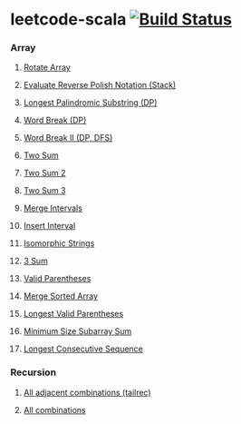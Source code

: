leetcode-scala [![Build Status](https://semaphoreci.com/api/v1/wu/leetcode-scala/branches/master/badge.svg)](https://semaphoreci.com/wu/leetcode-scala)
==============

### Array

1) [Rotate Array](https://github.com/maowug/leetcode-scala/blob/master/src/main/scala/leetcode/arrary/)

2) [Evaluate Reverse Polish Notation (Stack)](https://github.com/maowug/leetcode-scala/blob/master/src/main/scala/leetcode/arrary/)

3) [Longest Palindromic Substring (DP)](https://github.com/maowug/leetcode-scala/blob/master/src/main/scala/leetcode/arrary/)

4) [Word Break (DP)](https://github.com/maowug/leetcode-scala/blob/master/src/main/scala/leetcode/arrary/)

5) [Word Break II (DP, DFS)](https://github.com/maowug/leetcode-scala/blob/master/src/main/scala/leetcode/arrary/)

6) [Two Sum](https://github.com/maowug/leetcode-scala/blob/master/src/main/scala/leetcode/arrary/)

7) [Two Sum 2](https://github.com/maowug/leetcode-scala/blob/master/src/main/scala/leetcode/arrary/)

8) [Two Sum 3](https://github.com/maowug/leetcode-scala/blob/master/src/main/scala/leetcode/arrary/)

9) [Merge Intervals](https://github.com/maowug/leetcode-scala/blob/master/src/main/scala/leetcode/arrary/)

10) [Insert Interval](https://github.com/maowug/leetcode-scala/blob/master/src/main/scala/leetcode/arrary/)

11) [Isomorphic Strings](https://github.com/maowug/leetcode-scala/blob/master/src/main/scala/leetcode/arrary/)

12) [3 Sum](https://github.com/maowug/leetcode-scala/blob/master/src/main/scala/leetcode/arrary/)

13) [Valid Parentheses](https://github.com/maowug/leetcode-scala/blob/master/src/main/scala/leetcode/arrary/)

14) [Merge Sorted Array](https://github.com/maowug/leetcode-scala/blob/master/src/main/scala/leetcode/arrary/)

15) [Longest Valid Parentheses](https://github.com/maowug/leetcode-scala/blob/master/src/main/scala/leetcode/arrary/)

16) [Minimum Size Subarray Sum](https://github.com/maowug/leetcode-scala/blob/master/src/main/scala/leetcode/arrary/)

17) [Longest Consecutive Sequence](https://github.com/maowug/leetcode-scala/blob/master/src/main/scala/leetcode/arrary/)


### Recursion

1) [All adjacent combinations (tailrec)](https://github.com/maowug/leetcode-scala/tree/master/src/main/scala/leetcode/recursion/)

2) [All combinations](https://github.com/maowug/leetcode-scala/tree/master/src/main/scala/leetcode/recursion/)


